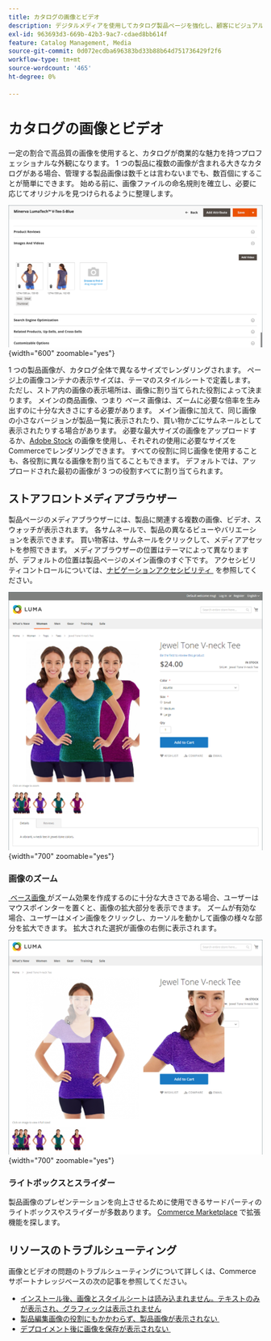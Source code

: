 ```yaml
---
title: カタログの画像とビデオ
description: デジタルメディアを使用してカタログ製品ページを強化し、顧客にビジュアルを提供する方法を説明します。
exl-id: 963693d3-669b-42b3-9ac7-cdaed8bb614f
feature: Catalog Management, Media
source-git-commit: 0d072ecdba696383bd33b88b64d751736429f2f6
workflow-type: tm+mt
source-wordcount: '465'
ht-degree: 0%

---
```


# カタログの画像とビデオ

一定の割合で高品質の画像を使用すると、カタログが商業的な魅力を持つプロフェッショナルな外観になります。 1 つの製品に複数の画像が含まれる大きなカタログがある場合、管理する製品画像は数千とは言わないまでも、数百個にすることが簡単にできます。 始める前に、画像ファイルの命名規則を確立し、必要に応じてオリジナルを見つけられるように整理します。

![&#x200B; 製品画像 &#x200B;](./assets/product-images-videos-swatch.png){width="600" zoomable="yes"}

1 つの製品画像が、カタログ全体で異なるサイズでレンダリングされます。 ページ上の画像コンテナの表示サイズは、テーマのスタイルシートで定義します。 ただし、ストア内の画像の表示場所は、画像に割り当てられた役割によって決まります。 メインの商品画像、つまり _ベース_ 画像は、ズームに必要な倍率を生み出すのに十分な大きさにする必要があります。 メイン画像に加えて、同じ画像の小さなバージョンが製品一覧に表示されたり、買い物かごにサムネールとして表示されたりする場合があります。 必要な最大サイズの画像をアップロードするか、[Adobe Stock](../content-design/adobe-stock.md) の画像を使用し、それぞれの使用に必要なサイズをCommerceでレンダリングできます。 すべての役割に同じ画像を使用することも、各役割に異なる画像を割り当てることもできます。 デフォルトでは、アップロードされた最初の画像が 3 つの役割すべてに割り当てられます。

## ストアフロントメディアブラウザー

製品ページのメディアブラウザーには、製品に関連する複数の画像、ビデオ、スウォッチが表示されます。 各サムネールで、製品の異なるビューやバリエーションを表示できます。 買い物客は、サムネールをクリックして、メディアアセットを参照できます。 メディアブラウザーの位置はテーマによって異なりますが、デフォルトの位置は製品ページのメイン画像のすぐ下です。 アクセシビリティコントロールについては、[&#x200B; ナビゲーションアクセシビリティ &#x200B;](../getting-started/navigation-accessibility.md) を参照してください。

![&#x200B; ストアフロントメディアブラウザー &#x200B;](./assets/storefront-thumbnail-gallery.png){width="700" zoomable="yes"}

### 画像のズーム

[&#x200B; ベース画像 &#x200B;](product-image.md) がズーム効果を作成するのに十分な大きさである場合、ユーザーはマウスポインターを置くと、画像の拡大部分を表示できます。 ズームが有効な場合、ユーザーはメイン画像をクリックし、カーソルを動かして画像の様々な部分を拡大できます。 拡大された選択が画像の右側に表示されます。

![&#x200B; 画像ズーム &#x200B;](./assets/storefront-image-zoom.png){width="700" zoomable="yes"}

### ライトボックスとスライダー

製品画像のプレゼンテーションを向上させるために使用できるサードパーティのライトボックスやスライダーが多数あります。 [Commerce Marketplace](../getting-started/commerce-marketplace.md) で拡張機能を探します。

## リソースのトラブルシューティング

画像とビデオの問題のトラブルシューティングについて詳しくは、Commerce サポートナレッジベースの次の記事を参照してください。

- [&#x200B; インストール後、画像とスタイルシートは読み込まれません。テキストのみが表示され、グラフィックは表示されません &#x200B;](https://experienceleague.adobe.com/docs/commerce-knowledge-base/kb/troubleshooting/storefront/after-installing-images-and-stylesheets-do-not-load-only-text-displays-no-graphics.html?lang=ja)
- [&#x200B; 製品編集画像の役割にもかかわらず、製品画像が表示されない &#x200B;](https://experienceleague.adobe.com/docs/commerce-knowledge-base/kb/troubleshooting/storefront/product-images-do-not-display-despite-product-edit-image-roles.html?lang=ja)
- [&#x200B; デプロイメント後に画像を保存が表示されない &#x200B;](https://experienceleague.adobe.com/docs/commerce-knowledge-base/kb/troubleshooting/storefront/store-images-not-displayed-after-deployment.html?lang=ja)
